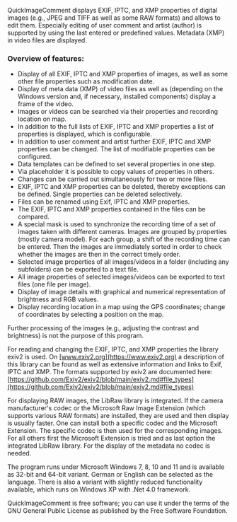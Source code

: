 QuickImageComment displays EXIF, IPTC, and XMP properties of digital images (e.g., JPEG and TIFF as well as some RAW formats) and allows to edit them. Especially editing of user comment and artist (author) is supported by using the last entered or predefined values. Metadata (XMP) in video files are displayed.

### Overview of features:
- Display of all EXIF, IPTC and XMP properties of images, as well as some other file properties such as modification date.
- Display of meta data (XMP) of video files as well as (depending on the Windows version and, if necessary, installed components) display a frame of the video.
- Images or videos can be searched via their properties and recording location on map.
- In addition to the full lists of EXIF, IPTC and XMP properties a list of properties is displayed, which is configurable.
- In addition to user comment and artist further EXIF, IPTC and XMP properties can be changed. The list of modifiable properties can be configured. 
- Data templates can be defined to set several properties in one step.
- Via placeholder it is possible to copy values of properties in others.
- Changes can be carried out simultaneously for two or more files.
- EXIF, IPTC and XMP properties can be deleted, thereby exceptions can be defined. Single properties can be deleted selectively.
- Files can be renamed using Exif, IPTC and XMP properties.
- The EXIF, IPTC and XMP properties contained in the files can be compared.
- A special mask is used to synchronize the recording time of a set of images taken with different cameras. Images are grouped by properties (mostly camera model). For each group, a shift of the recording time can be entered. Then the images are immediately sorted in order to check whether the images are then in the correct timely order.
- Selected image properties of all images/videos in a folder (including any subfolders) can be exported to a text file.
- All image properties of selected images/videos can be exported to text files (one file per image).
- Display of image details with graphical and numerical representation of brightness and RGB values.
- Display recording location in a map using the GPS coordinates; change of coordinates by selecting a position on the map.

Further processing of the images (e.g., adjusting the contrast and brightness) is not the purpose of this program.

For reading and changing the EXIF, IPTC, and XMP properties the library exiv2 is used. On [www.exiv2.org](https://www.exiv2.org) a description of this library can be found as well as extensive information and links to Exif, IPTC and XMP. The formats supported by exiv2 are documented here:  
[https://github.com/Exiv2/exiv2/blob/main/exiv2.md#file_types](https://github.com/Exiv2/exiv2/blob/main/exiv2.md#file_types)

For displaying RAW images, the LibRaw library is integrated. If the camera manufacturer's codec or the Microsoft Raw Image Extension (which supports various RAW formats) are installed, they are used and then display is usually faster. One can install both a specific codec and the Microsoft Extension. The specific codec is then used for the corresponding images. For all others first the Microsoft Extension is tried and as last option the integrated LibRaw library. For the display of the metadata no codec is needed.

The program runs under Microsoft Windows 7, 8, 10 and 11 and is available as 32-bit and 64-bit variant. German or English can be selected as the language. There is also a variant with slightly reduced functionality available, which runs on Windows XP with .Net 4.0 framework.

QuickImageComment is free software; you can use it under the terms of the GNU General Public License as published by the Free Software Foundation.
